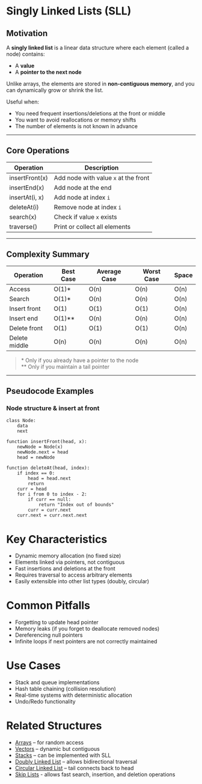 # Singly Linked Lists (SLL)

## Motivation

A **singly linked list** is a linear data structure where each element (called a node) contains:
- A **value**
- A **pointer to the next node**

Unlike arrays, the elements are stored in **non-contiguous memory**, and you can dynamically grow or shrink the list.

Useful when:
- You need frequent insertions/deletions at the front or middle
- You want to avoid reallocations or memory shifts
- The number of elements is not known in advance

---

## Core Operations

| Operation      | Description                          |
|----------------|--------------------------------------|
| insertFront(x) | Add node with value `x` at the front |
| insertEnd(x)   | Add node at the end                  |
| insertAt(i, x) | Add node at index `i`                |
| deleteAt(i)    | Remove node at index `i`             |
| search(x)      | Check if value `x` exists            |
| traverse()     | Print or collect all elements        |

---

## Complexity Summary

| Operation     | Best Case | Average Case | Worst Case | Space |
|---------------|-----------|--------------|------------|-------|
| Access        | O(1)\*    | O(n)         | O(n)       | O(n)  |
| Search        | O(1)\*    | O(n)         | O(n)       | O(n)  |
| Insert front  | O(1)      | O(1)         | O(1)       | O(n)  |
| Insert end    | O(1)\*\*  | O(n)         | O(n)       | O(n)  |
| Delete front  | O(1)      | O(1)         | O(1)       | O(n)  |
| Delete middle | O(n)      | O(n)         | O(n)       | O(n)  |

> \* Only if you already have a pointer to the node  
> \*\* Only if you maintain a tail pointer

---

## Pseudocode Examples

### Node structure & insert at front

```pseudo
class Node:
    data
    next

function insertFront(head, x):
    newNode = Node(x)
    newNode.next = head
    head = newNode

function deleteAt(head, index):
    if index == 0:
        head = head.next
        return
    curr = head
    for i from 0 to index - 2:
        if curr == null:
            return "Index out of bounds"
        curr = curr.next
    curr.next = curr.next.next
```

# Key Characteristics
- Dynamic memory allocation (no fixed size)
- Elements linked via pointers, not contiguous
- Fast insertions and deletions at the front
- Requires traversal to access arbitrary elements
- Easily extensible into other list types (doubly, circular)

# Common Pitfalls
- Forgetting to update head pointer
- Memory leaks (if you forget to deallocate removed nodes)
- Dereferencing null pointers
- Infinite loops if next pointers are not correctly maintained

# Use Cases
- Stack and queue implementations
- Hash table chaining (collision resolution)
- Real-time systems with deterministic allocation
- Undo/Redo functionality

# Related Structures
- [Arrays](01_Arrays.md) – for random access
- [Vectors](02_Vectors.md) – dynamic but contiguous
- [Stacks](03_Stacks.md) – can be implemented with SLL
- [Doubly Linked List](07_DoublyLinkedLists.md) – allows bidirectional traversal
- [Circular Linked List](08_CircularLinkedLists.md) – tail connects back to head
- [Skip Lists](09_SkipLists.md) - allows fast search, insertion, and deletion operations